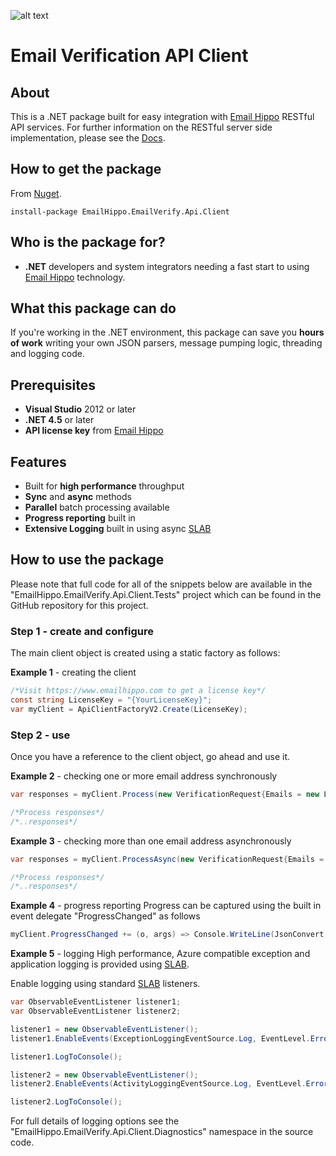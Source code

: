 [logo]: https://s3.amazonaws.com/emailhippo/bizbranding/co.logos/eh-horiz-695x161.png "Email Hippo"
[Email Hippo]: https://www.emailhippo.com
[SLAB]: https://msdn.microsoft.com/en-us/library/dn440729(v=pandp.60).aspx
[Docs]: http://api-docs.emailhippo.com

![alt text][logo]

# Email Verification API Client

## About
This is a .NET package built for easy integration with [Email Hippo] RESTful API services. For
further information on the RESTful server side implementation, please see the [Docs].

## How to get the package
From [Nuget](http://nuget.org).
```
install-package EmailHippo.EmailVerify.Api.Client
```

## Who is the package for?
 * __.NET__ developers and system integrators needing a fast start to using [Email Hippo] technology.

## What this package can do
If you're working in the .NET environment, this package can save you __hours of work__ writing your own JSON parsers, message pumping logic, threading and logging code.

## Prerequisites
 * __Visual Studio__ 2012 or later
 * __.NET 4.5__ or later
 * __API license key__ from [Email Hippo]

## Features
 * Built for __high performance__ throughput
 * __Sync__ and __async__ methods
 * __Parallel__ batch processing available
 * __Progress reporting__ built in
 * __Extensive Logging__ built in using async [SLAB]
  
## How to use the package
Please note that full code for all of the snippets below are available in the "EmailHippo.EmailVerify.Api.Client.Tests" 
project which can be found in the GitHub repository for this project.

### Step 1 - create and configure
The main client object is created using a static factory as follows:

__Example 1__ - creating the client
```c#
/*Visit https://www.emailhippo.com to get a license key*/
const string LicenseKey = "{YourLicenseKey}"; 
var myClient = ApiClientFactoryV2.Create(LicenseKey);
```

### Step 2 - use
Once you have a reference to the client object, go ahead and use it.

__Example 2__ - checking one or more email address synchronously
```c#
var responses = myClient.Process(new VerificationRequest{Emails = new List<string>{"me@here.com"});

/*Process responses*/
/*..responses*/
```

__Example 3__ - checking more than one email address asynchronously
```c#
var responses = myClient.ProcessAsync(new VerificationRequest{Emails = new List<string>{"me@here.com"}, CancellationToken.None).Result;

/*Process responses*/
/*..responses*/
```

__Example 4__ - progress reporting
Progress can be captured using the built in event delegate "ProgressChanged" as follows
```c#
myClient.ProgressChanged += (o, args) => Console.WriteLine(JsonConvert.SerializeObject(args));
```

__Example 5__ - logging
High performance, Azure compatible exception and application logging is provided using [SLAB].

Enable logging using standard [SLAB] listeners.
```c#
var ObservableEventListener listener1;
var ObservableEventListener listener2;

listener1 = new ObservableEventListener();
listener1.EnableEvents(ExceptionLoggingEventSource.Log, EventLevel.Error);

listener1.LogToConsole();

listener2 = new ObservableEventListener();
listener2.EnableEvents(ActivityLoggingEventSource.Log, EventLevel.Error, Keywords.All);

listener2.LogToConsole();
```

For full details of logging options see the "EmailHippo.EmailVerify.Api.Client.Diagnostics" namespace in the source code.
